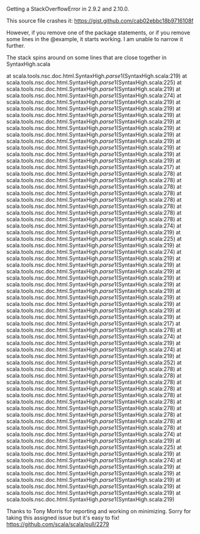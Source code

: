 Getting a StackOverflowError in 2.9.2 and 2.10.0.

This source file crashes it:
https://gist.github.com/cab02ebbc18b9716108f

However, if you remove one of the package statements, or if you remove
some lines in the @example, it starts working. I am unable to narrow it
further.

The stack spins around on some lines that are close together in
SyntaxHigh.scala

at scala.tools.nsc.doc.html.SyntaxHigh$.parse$1(SyntaxHigh.scala:219)
    at scala.tools.nsc.doc.html.SyntaxHigh$.parse$1(SyntaxHigh.scala:225)
    at scala.tools.nsc.doc.html.SyntaxHigh$.parse$1(SyntaxHigh.scala:219)
    at scala.tools.nsc.doc.html.SyntaxHigh$.parse$1(SyntaxHigh.scala:274)
    at scala.tools.nsc.doc.html.SyntaxHigh$.parse$1(SyntaxHigh.scala:219)
    at scala.tools.nsc.doc.html.SyntaxHigh$.parse$1(SyntaxHigh.scala:219)
    at scala.tools.nsc.doc.html.SyntaxHigh$.parse$1(SyntaxHigh.scala:219)
    at scala.tools.nsc.doc.html.SyntaxHigh$.parse$1(SyntaxHigh.scala:219)
    at scala.tools.nsc.doc.html.SyntaxHigh$.parse$1(SyntaxHigh.scala:219)
    at scala.tools.nsc.doc.html.SyntaxHigh$.parse$1(SyntaxHigh.scala:219)
    at scala.tools.nsc.doc.html.SyntaxHigh$.parse$1(SyntaxHigh.scala:219)
    at scala.tools.nsc.doc.html.SyntaxHigh$.parse$1(SyntaxHigh.scala:219)
    at scala.tools.nsc.doc.html.SyntaxHigh$.parse$1(SyntaxHigh.scala:219)
    at scala.tools.nsc.doc.html.SyntaxHigh$.parse$1(SyntaxHigh.scala:219)
    at scala.tools.nsc.doc.html.SyntaxHigh$.parse$1(SyntaxHigh.scala:217)
    at scala.tools.nsc.doc.html.SyntaxHigh$.parse$1(SyntaxHigh.scala:278)
    at scala.tools.nsc.doc.html.SyntaxHigh$.parse$1(SyntaxHigh.scala:278)
    at scala.tools.nsc.doc.html.SyntaxHigh$.parse$1(SyntaxHigh.scala:278)
    at scala.tools.nsc.doc.html.SyntaxHigh$.parse$1(SyntaxHigh.scala:278)
    at scala.tools.nsc.doc.html.SyntaxHigh$.parse$1(SyntaxHigh.scala:278)
    at scala.tools.nsc.doc.html.SyntaxHigh$.parse$1(SyntaxHigh.scala:278)
    at scala.tools.nsc.doc.html.SyntaxHigh$.parse$1(SyntaxHigh.scala:278)
    at scala.tools.nsc.doc.html.SyntaxHigh$.parse$1(SyntaxHigh.scala:278)
    at scala.tools.nsc.doc.html.SyntaxHigh$.parse$1(SyntaxHigh.scala:274)
    at scala.tools.nsc.doc.html.SyntaxHigh$.parse$1(SyntaxHigh.scala:219)
    at scala.tools.nsc.doc.html.SyntaxHigh$.parse$1(SyntaxHigh.scala:225)
    at scala.tools.nsc.doc.html.SyntaxHigh$.parse$1(SyntaxHigh.scala:219)
    at scala.tools.nsc.doc.html.SyntaxHigh$.parse$1(SyntaxHigh.scala:274)
    at scala.tools.nsc.doc.html.SyntaxHigh$.parse$1(SyntaxHigh.scala:219)
    at scala.tools.nsc.doc.html.SyntaxHigh$.parse$1(SyntaxHigh.scala:219)
    at scala.tools.nsc.doc.html.SyntaxHigh$.parse$1(SyntaxHigh.scala:219)
    at scala.tools.nsc.doc.html.SyntaxHigh$.parse$1(SyntaxHigh.scala:219)
    at scala.tools.nsc.doc.html.SyntaxHigh$.parse$1(SyntaxHigh.scala:219)
    at scala.tools.nsc.doc.html.SyntaxHigh$.parse$1(SyntaxHigh.scala:219)
    at scala.tools.nsc.doc.html.SyntaxHigh$.parse$1(SyntaxHigh.scala:219)
    at scala.tools.nsc.doc.html.SyntaxHigh$.parse$1(SyntaxHigh.scala:219)
    at scala.tools.nsc.doc.html.SyntaxHigh$.parse$1(SyntaxHigh.scala:219)
    at scala.tools.nsc.doc.html.SyntaxHigh$.parse$1(SyntaxHigh.scala:219)
    at scala.tools.nsc.doc.html.SyntaxHigh$.parse$1(SyntaxHigh.scala:217)
    at scala.tools.nsc.doc.html.SyntaxHigh$.parse$1(SyntaxHigh.scala:278)
    at scala.tools.nsc.doc.html.SyntaxHigh$.parse$1(SyntaxHigh.scala:274)
    at scala.tools.nsc.doc.html.SyntaxHigh$.parse$1(SyntaxHigh.scala:219)
    at scala.tools.nsc.doc.html.SyntaxHigh$.parse$1(SyntaxHigh.scala:274)
    at scala.tools.nsc.doc.html.SyntaxHigh$.parse$1(SyntaxHigh.scala:219)
    at scala.tools.nsc.doc.html.SyntaxHigh$.parse$1(SyntaxHigh.scala:252)
    at scala.tools.nsc.doc.html.SyntaxHigh$.parse$1(SyntaxHigh.scala:278)
    at scala.tools.nsc.doc.html.SyntaxHigh$.parse$1(SyntaxHigh.scala:278)
    at scala.tools.nsc.doc.html.SyntaxHigh$.parse$1(SyntaxHigh.scala:278)
    at scala.tools.nsc.doc.html.SyntaxHigh$.parse$1(SyntaxHigh.scala:278)
    at scala.tools.nsc.doc.html.SyntaxHigh$.parse$1(SyntaxHigh.scala:278)
    at scala.tools.nsc.doc.html.SyntaxHigh$.parse$1(SyntaxHigh.scala:278)
    at scala.tools.nsc.doc.html.SyntaxHigh$.parse$1(SyntaxHigh.scala:278)
    at scala.tools.nsc.doc.html.SyntaxHigh$.parse$1(SyntaxHigh.scala:278)
    at scala.tools.nsc.doc.html.SyntaxHigh$.parse$1(SyntaxHigh.scala:278)
    at scala.tools.nsc.doc.html.SyntaxHigh$.parse$1(SyntaxHigh.scala:278)
    at scala.tools.nsc.doc.html.SyntaxHigh$.parse$1(SyntaxHigh.scala:274)
    at scala.tools.nsc.doc.html.SyntaxHigh$.parse$1(SyntaxHigh.scala:219)
    at scala.tools.nsc.doc.html.SyntaxHigh$.parse$1(SyntaxHigh.scala:225)
    at scala.tools.nsc.doc.html.SyntaxHigh$.parse$1(SyntaxHigh.scala:219)
    at scala.tools.nsc.doc.html.SyntaxHigh$.parse$1(SyntaxHigh.scala:274)
    at scala.tools.nsc.doc.html.SyntaxHigh$.parse$1(SyntaxHigh.scala:219)
    at scala.tools.nsc.doc.html.SyntaxHigh$.parse$1(SyntaxHigh.scala:219)
    at scala.tools.nsc.doc.html.SyntaxHigh$.parse$1(SyntaxHigh.scala:219)
    at scala.tools.nsc.doc.html.SyntaxHigh$.parse$1(SyntaxHigh.scala:219)
    at scala.tools.nsc.doc.html.SyntaxHigh$.parse$1(SyntaxHigh.scala:219)
    at scala.tools.nsc.doc.html.SyntaxHigh$.parse$1(SyntaxHigh.scala:219)

Thanks to Tony Morris for reporting and working on minimizing.
Sorry for taking this assigned issue but it's easy to fix!
https://github.com/scala/scala/pull/2279
